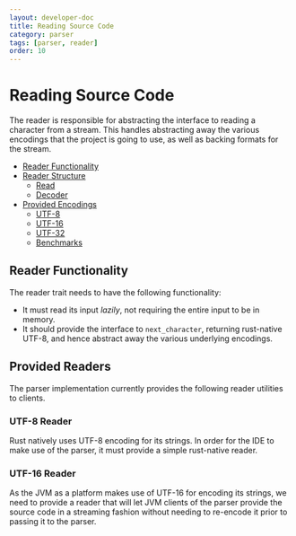 ```yaml
---
layout: developer-doc
title: Reading Source Code
category: parser
tags: [parser, reader]
order: 10
---
```


# Reading Source Code

The reader is responsible for abstracting the interface to reading a character
from a stream. This handles abstracting away the various encodings that the
project is going to use, as well as backing formats for the stream.

<!-- MarkdownTOC levels="2,3" autolink="true" -->

- [Reader Functionality](#reader-functionality)
- [Reader Structure](#reader-structure)
  - [Read](#read)
  - [Decoder](#decoder)
- [Provided Encodings](#provided-encodings)
  - [UTF-8](#utf-8)
  - [UTF-16](#utf-16)
  - [UTF-32](#utf-32)
  - [Benchmarks](#benchmarks)

<!-- /MarkdownTOC -->

## Reader Functionality

The reader trait needs to have the following functionality:

- It must read its input _lazily_, not requiring the entire input to be in
  memory.
- It should provide the interface to `next_character`, returning rust-native
  UTF-8, and hence abstract away the various underlying encodings.

## Provided Readers

The parser implementation currently provides the following reader utilities to
clients.

### UTF-8 Reader

Rust natively uses UTF-8 encoding for its strings. In order for the IDE to make
use of the parser, it must provide a simple rust-native reader.

### UTF-16 Reader

As the JVM as a platform makes use of UTF-16 for encoding its strings, we need
to provide a reader that will let JVM clients of the parser provide the source
code in a streaming fashion without needing to re-encode it prior to passing it
to the parser.
